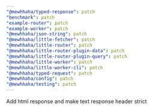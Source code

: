 ```yaml
---
"@mewhhaha/typed-response": patch
"benchmark": patch
"example-router": patch
"example-worker": patch
"@mewhhaha/json-string": patch
"@mewhhaha/little-fetcher": patch
"@mewhhaha/little-router": patch
"@mewhhaha/little-router-plugin-data": patch
"@mewhhaha/little-router-plugin-query": patch
"@mewhhaha/little-worker": patch
"@mewhhaha/little-worker-cli": patch
"@mewhhaha/typed-request": patch
"@mewhhaha/config": patch
"@mewhhaha/testing": patch
---
```


Add html response and make text response header strict
